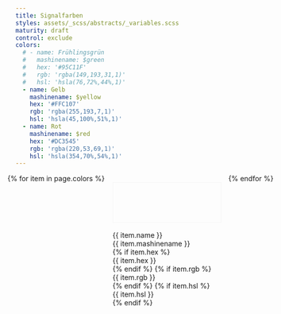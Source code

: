 ```yaml
---
title: Signalfarben
styles: assets/_scss/abstracts/_variables.scss
maturity: draft
control: exclude
colors:
  # - name: Frühlingsgrün
  #   mashinename: $green
  #   hex: '#95C11F'
  #   rgb: 'rgba(149,193,31,1)'
  #   hsl: 'hsla(76,72%,44%,1)'
  - name: Gelb
    mashinename: $yellow
    hex: '#FFC107'
    rgb: 'rgba(255,193,7,1)'
    hsl: 'hsla(45,100%,51%,1)'
  - name: Rot
    mashinename: $red
    hex: '#DC3545'
    rgb: 'rgba(220,53,69,1)'
    hsl: 'hsla(354,70%,54%,1)'
---
```


<style>
.set {
  display: flex;
  flex-wrap: wrap;
  margin: 0 -1rem;
  margin-top: 0;
  padding: 0;
  list-style: none;
}
li {
  flex: 1 0 25%;
  margin: 1rem;
}
.color {
  width: 100%;
  min-width: 160px;
  height: 80px;
  color: white;
  border: 1px solid whitesmoke;
  margin-bottom: 1rem;
}
p {
  margin: 0;
}
</style>
<ul class="set">
{% for item in page.colors %} 
  <li>
    <div class="color" style="background:{{ item.hex }}"></div> 
    <p>{{ item.name }}</p>
    <p>{{ item.mashinename }}</p>
    {% if item.hex %}<p>{{ item.hex }}</p>{% endif %}
    {% if item.rgb %}<p>{{ item.rgb }}</p>{% endif %}
    {% if item.hsl %}<p>{{ item.hsl }}</p>{% endif %}
  </li>
{% endfor %}
</ul>

